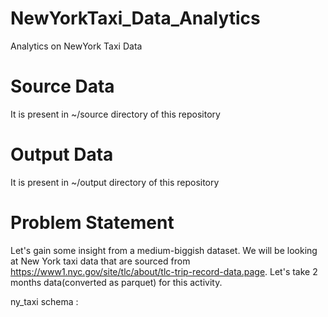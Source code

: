 # NewYorkTaxi_Data_Analytics
Analytics on NewYork Taxi Data

# Source Data
It is present in ~/source directory of this repository

# Output Data
It is present in ~/output directory of this repository

# Problem Statement
Let's gain some insight from a medium-biggish dataset. We will be looking at New York taxi data that are sourced from https://www1.nyc.gov/site/tlc/about/tlc-trip-record-data.page.
Let's take 2 months data(converted as parquet) for this activity. 


ny_taxi schema : 
